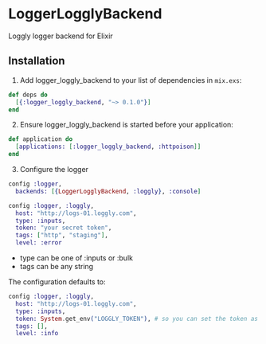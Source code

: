 # LoggerLogglyBackend

Loggly logger backend for Elixir

## Installation

1. Add logger_loggly_backend to your list of dependencies in `mix.exs`:
```elixir
def deps do
  [{:logger_loggly_backend, "~> 0.1.0"}]
end
```

2. Ensure logger_loggly_backend is started before your application:
```elixir
def application do
  [applications: [:logger_loggly_backend, :httpoison]]
end
```

3. Configure the logger
```elixir
config :logger,
  backends: [{LoggerLogglyBackend, :loggly}, :console]

config :logger, :loggly,
  host: "http://logs-01.loggly.com",
  type: :inputs,
  token: "your secret token",
  tags: ["http", "staging"],
  level: :error
```

* type can be one of :inputs or :bulk  
* tags can be any string

The configuration defaults to:
```elixir
config :logger, :loggly,
  host: "http://logs-01.loggly.com",
  type: :inputs,
  token: System.get_env("LOGGLY_TOKEN"), # so you can set the token as an environment variable which is recommended
  tags: [],
  level: :info
```
